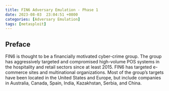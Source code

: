 ```yaml
---
title: FIN6 Adversary Emulation - Phase 1
date: 2023-08-03  23:04:51 +0800
categories: [Adversary Emulation]
tags: [metasploit]
---
```


## Preface

FIN6 is thought to be a financially motivated cyber-crime group. The group has aggressively targeted and compromised high-volume POS systems in the hospitality and retail sectors since at least 2015. FIN6 has targeted e-commerce sites and multinational organizations. Most of the group’s targets have been located in the United States and Europe, but include companies in Australia, Canada, Spain, India, Kazakhstan, Serbia, and China.
